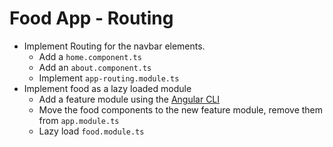 # Food App - Routing

- Implement Routing for the navbar elements.
    - Add a `home.component.ts`
    - Add an `about.component.ts`
    - Implement `app-routing.module.ts`
- Implement food as a lazy loaded module
    - Add a feature module using the [Angular CLI](https://angular.io/cli/generate#module-command)
    - Move the food components to the new feature module, remove them from `app.module.ts`
    - Lazy load `food.module.ts`